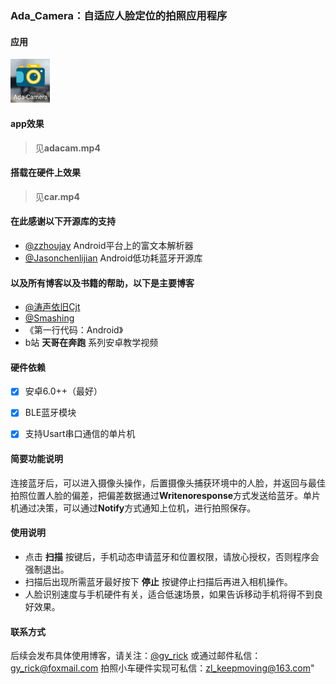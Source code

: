 ### Ada_Camera：自适应人脸定位的拍照应用程序



#### 应用

<img src="./app.jpg" style="zoom:30%;" />



#### app效果

> 见**adacam.mp4**


#### 搭载在硬件上效果
> 见**car.mp4**

#### 在此感谢以下开源库的支持

* [@zzhoujay](https://github.com/zzhoujay/RichText) Android平台上的富文本解析器
* [@Jasonchenlijian](https://github.com/Jasonchenlijian/FastBle) Android低功耗蓝牙开源库
           
#### 以及所有博客以及书籍的帮助，以下是主要博客
* [@涛声依旧Cjt](https://blog.csdn.net/u010898329/article/details/82424273) 
* [@Smashing](https://www.jianshu.com/p/331af6dc2772) 
* 《第一行代码：Android》
* b站 **天哥在奔跑** 系列安卓教学视频
        
 #### 硬件依赖

- [x] 安卓6.0++（最好）
- [x]  BLE蓝牙模块
- [x] 支持Usart串口通信的单片机
            

#### 简要功能说明

连接蓝牙后，可以进入摄像头操作，后置摄像头捕获环境中的人脸，并返回与最佳拍照位置人脸的偏差，把偏差数据通过**Writenoresponse**方式发送给蓝牙。单片机通过决策，可以通过**Notify**方式通知上位机，进行拍照保存。
         
#### 使用说明
* 点击 **扫描** 按键后，手机动态申请蓝牙和位置权限，请放心授权，否则程序会强制退出。
* 扫描后出现所需蓝牙最好按下 **停止** 按键停止扫描后再进入相机操作。
* 人脸识别速度与手机硬件有关，适合低速场景，如果告诉移动手机将得不到良好效果。
           

#### 联系方式 

后续会发布具体使用博客，请关注：[@gy_rick](https://me.csdn.net/blog/gy_Rick)
或通过邮件私信：gy_rick@foxmail.com
拍照小车硬件实现可私信：zl_keepmoving@163.com"





